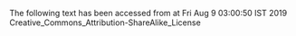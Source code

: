 The following text has been accessed from at Fri Aug 9 03:00:50 IST 2019
Creative_Commons_Attribution-ShareAlike_License

